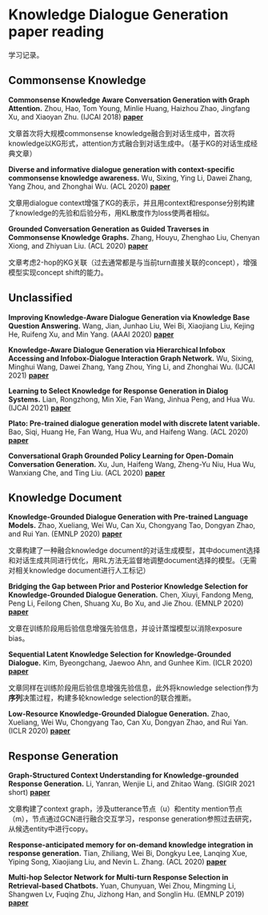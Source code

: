 # Knowledge Dialogue Generation paper reading

学习记录。

## Commonsense Knowledge

**Commonsense Knowledge Aware Conversation Generation with Graph Attention.** Zhou, Hao, Tom Young, Minlie Huang, Haizhou Zhao, Jingfang Xu, and Xiaoyan Zhu. (IJCAI 2018) **[paper](https://www.ijcai.org/proceedings/2018/643)**

文章首次将大规模commonsense knowledge融合到对话生成中，首次将knowledge以KG形式，attention方式融合到对话生成中。（基于KG的对话生成经典文章）

**Diverse and informative dialogue generation with context-specific commonsense knowledge awareness.** Wu, Sixing, Ying Li, Dawei Zhang, Yang Zhou, and Zhonghai Wu. (ACL 2020) **[paper](https://aclanthology.org/2020.acl-main.515/)**

文章用dialogue context增强了KG的表示，并且用context和response分别构建了knowledge的先验和后验分布，用KL散度作为loss使两者相似。

**Grounded Conversation Generation as Guided Traverses in Commonsense Knowledge Graphs.** Zhang, Houyu, Zhenghao Liu, Chenyan Xiong, and Zhiyuan Liu. (ACL 2020) **[paper](https://aclanthology.org/2020.acl-main.184/)**

文章考虑2-hop的KG关联（过去通常都是与当前turn直接关联的concept），增强模型实现concept shift的能力。

## Unclassified

**Improving Knowledge-Aware Dialogue Generation via Knowledge Base Question Answering.** Wang, Jian, Junhao Liu, Wei Bi, Xiaojiang Liu, Kejing He, Ruifeng Xu, and Min Yang. (AAAI 2020) **[paper](https://ojs.aaai.org/index.php/AAAI/article/view/6453)**

**Knowledge-Aware Dialogue Generation via Hierarchical Infobox Accessing and Infobox-Dialogue Interaction Graph Network.** Wu, Sixing, Minghui Wang, Dawei Zhang, Yang Zhou, Ying Li, and Zhonghai Wu. (IJCAI 2021) **[paper](https://www.ijcai.org/proceedings/2021/546)**

**Learning to Select Knowledge for Response Generation in Dialog Systems.** Lian, Rongzhong, Min Xie, Fan Wang, Jinhua Peng, and Hua Wu. (IJCAI 2021) **[paper](https://www.ijcai.org/proceedings/2021/546)**

**Plato: Pre-trained dialogue generation model with discrete latent variable.** Bao, Siqi, Huang He, Fan Wang, Hua Wu, and Haifeng Wang. (ACL 2020) **[paper](https://arxiv.org/abs/1910.07931)**

**Conversational Graph Grounded Policy Learning for Open-Domain Conversation Generation.** Xu, Jun, Haifeng Wang, Zheng-Yu Niu, Hua Wu, Wanxiang Che, and Ting Liu. (ACL 2020) **[paper](https://aclanthology.org/2020.acl-main.166/)**

## Knowledge Document

**Knowledge-Grounded Dialogue Generation with Pre-trained Language Models.** Zhao, Xueliang, Wei Wu, Can Xu, Chongyang Tao, Dongyan Zhao, and Rui Yan. (EMNLP 2020) **[paper](https://arxiv.org/abs/2010.08824)**

文章构建了一种融合knowledge document的对话生成模型，其中document选择和对话生成共同进行优化，用RL方法无监督地调整document选择的模型。（无需对相关knowledge document进行人工标记）

**Bridging the Gap between Prior and Posterior Knowledge Selection for Knowledge-Grounded Dialogue Generation.** Chen, Xiuyi, Fandong Meng, Peng Li, Feilong Chen, Shuang Xu, Bo Xu, and Jie Zhou. (EMNLP 2020) **[paper](https://aclanthology.org/2020.emnlp-main.275/)**

文章在训练阶段用后验信息增强先验信息，并设计蒸馏模型以消除exposure bias。

**Sequential Latent Knowledge Selection for Knowledge-Grounded Dialogue.** Kim, Byeongchang, Jaewoo Ahn, and Gunhee Kim. (ICLR 2020) **[paper](https://arxiv.org/abs/2002.07510)**

文章同样在训练阶段用后验信息增强先验信息，此外将knowledge selection作为**序列**决策过程，构建多轮knowledge selection的联合推断。

**Low-Resource Knowledge-Grounded Dialogue Generation.** Zhao, Xueliang, Wei Wu, Chongyang Tao, Can Xu, Dongyan Zhao, and Rui Yan. (ICLR 2020) **[paper](https://arxiv.org/abs/2002.10348)**

## Response Generation

**Graph-Structured Context Understanding for Knowledge-grounded Response Generation.** Li, Yanran, Wenjie Li, and Zhitao Wang. (SIGIR 2021 short) **[paper](https://dl.acm.org/doi/abs/10.1145/3404835.3463000)**

文章构建了context graph，涉及utterance节点（u）和entity mention节点（m），节点通过GCN进行融合交互学习，response generation参照过去研究，从候选entity中进行copy。

**Response-anticipated memory for on-demand knowledge integration in response generation.** Tian, Zhiliang, Wei Bi, Dongkyu Lee, Lanqing Xue, Yiping Song, Xiaojiang Liu, and Nevin L. Zhang. (ACL 2020) **[paper](https://arxiv.org/abs/2005.06128)**

**Multi-hop Selector Network for Multi-turn Response Selection in Retrieval-based Chatbots.** Yuan, Chunyuan, Wei Zhou, Mingming Li, Shangwen Lv, Fuqing Zhu, Jizhong Han, and Songlin Hu. (EMNLP 2019) **[paper](https://aclanthology.org/D19-1011/)**


